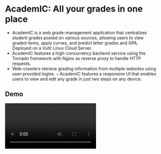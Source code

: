 # AcademIC: All your grades in one place


- AcademIC is a web grade-management application that centralizes student grades posted on various sources, allowing users to view graded items, apply curves, and predict letter grades and GPA. Deployed on a Vultr Linux Cloud Server.
- AcademIC features a high-concurrency backend service using the Tornado framework with Nginx as reverse proxy to handle HTTP requests.
- Web-crawlers retrieve grading information from multiple websites using user-provided logins.
◦ AcademIC features a responsive UI that enables users to view and edit any grade in just two steps on any device.

## Demo

<video src="https://github.com/user-attachments/assets/7d3927a0-127e-4f98-8297-d16ac89cdeb9"></video>

